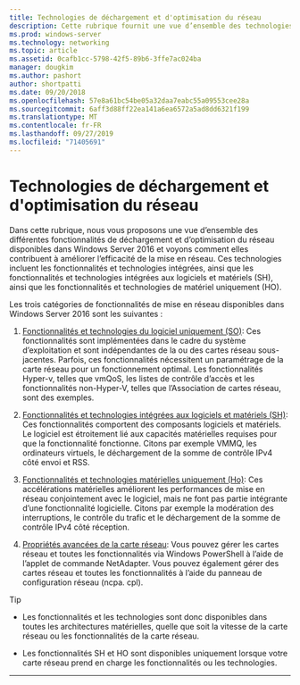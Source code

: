```yaml
---
title: Technologies de déchargement et d'optimisation du réseau
description: Cette rubrique fournit une vue d’ensemble des technologies de déchargement et d’optimisation de Windows Server 2016, et inclut des liens vers des conseils supplémentaires sur ces technologies.
ms.prod: windows-server
ms.technology: networking
ms.topic: article
ms.assetid: 0cafb1cc-5798-42f5-89b6-3ffe7ac024ba
manager: dougkim
ms.author: pashort
author: shortpatti
ms.date: 09/20/2018
ms.openlocfilehash: 57e8a61bc54be05a32daa7eabc55a09553cee28a
ms.sourcegitcommit: 6aff3d88ff22ea141a6ea6572a5ad8dd6321f199
ms.translationtype: MT
ms.contentlocale: fr-FR
ms.lasthandoff: 09/27/2019
ms.locfileid: "71405691"
---
```

# <a name="network-offload-and-optimization-technologies"></a>Technologies de déchargement et d'optimisation du réseau

Dans cette rubrique, nous vous proposons une vue d’ensemble des différentes fonctionnalités de déchargement et d’optimisation du réseau disponibles dans Windows Server 2016 et voyons comment elles contribuent à améliorer l’efficacité de la mise en réseau. Ces technologies incluent les fonctionnalités et technologies intégrées, ainsi que les fonctionnalités et technologies intégrées aux logiciels et matériels (SH), ainsi que les fonctionnalités et technologies de matériel uniquement (HO).

Les trois catégories de fonctionnalités de mise en réseau disponibles dans Windows Server 2016 sont les suivantes : 

1.  [Fonctionnalités et technologies du logiciel uniquement (SO)](hpn-software-only-features.md): Ces fonctionnalités sont implémentées dans le cadre du système d’exploitation et sont indépendantes de la ou des cartes réseau sous-jacentes. Parfois, ces fonctionnalités nécessitent un paramétrage de la carte réseau pour un fonctionnement optimal. Les fonctionnalités Hyper-v, telles que vmQoS, les listes de contrôle d’accès et les fonctionnalités non-Hyper-V, telles que l’Association de cartes réseau, sont des exemples.   

2.  [Fonctionnalités et technologies intégrées aux logiciels et matériels (SH)](hpn-software-hardware-features.md): Ces fonctionnalités comportent des composants logiciels et matériels. Le logiciel est étroitement lié aux capacités matérielles requises pour que la fonctionnalité fonctionne. Citons par exemple VMMQ, les ordinateurs virtuels, le déchargement de la somme de contrôle IPv4 côté envoi et RSS.   

3.  [Fonctionnalités et technologies matérielles uniquement (Ho)](hpn-hardware-only-features.md): Ces accélérations matérielles améliorent les performances de mise en réseau conjointement avec le logiciel, mais ne font pas partie intégrante d’une fonctionnalité logicielle. Citons par exemple la modération des interruptions, le contrôle du trafic et le déchargement de la somme de contrôle IPv4 côté réception. 

4. [Propriétés avancées de la carte réseau](hpn-nic-advanced-properties.md): Vous pouvez gérer les cartes réseau et toutes les fonctionnalités via Windows PowerShell à l’aide de l’applet de commande NetAdapter.  Vous pouvez également gérer des cartes réseau et toutes les fonctionnalités à l’aide du panneau de configuration réseau (ncpa. cpl). 

>[!TIP]
>- Les fonctionnalités et les technologies sont donc disponibles dans toutes les architectures matérielles, quelle que soit la vitesse de la carte réseau ou les fonctionnalités de la carte réseau.
>
>- Les fonctionnalités SH et HO sont disponibles uniquement lorsque votre carte réseau prend en charge les fonctionnalités ou les technologies.

---